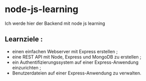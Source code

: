 # node-js-learning
Ich werde hier der Backend mit node js learning

## Learnziele :
- einen einfachen Webserver mit Express erstellen ;
- eine REST API mit Node, Express und MongoDB zu erstellen ;
- ein Authentifizierungssystem auf einer Express-Anwendung einzurichten ;
- Benutzerdateien auf einer Express-Anwendung zu verwalten.

